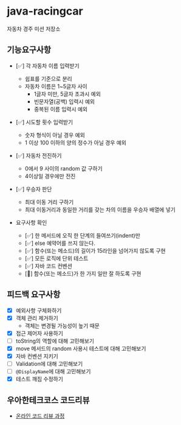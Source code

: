 # java-racingcar

자동차 경주 미션 저장소

## 기능요구사항

- [✅] 각 자동차 이름 입력받기
    - 쉽표를 기준으로 분리
    - 자동차 이름은 1~5글자 사이
        - 1글자 미만, 5글자 초과시 예외
        - 빈문자열(공백) 입력시 예외
        - 중복된 이름 입력시 예외

- [✅] 시도할 횟수 입력받기
    - 숫자 형식이 아닐 경우 예외
    - 1 이상 100 이하의 양의 정수가 아닐 경우 예외

- [✅] 자동차 전진하기
    - 0에서 9 사이의 random 값 구하기
    - 4이상일 경우에만 전진

- [✅] 우승자 판단
    - 최대 이동 거리 구하기
    - 최대 이동거리과 동일한 거리를 갖는 차의 이름을 우승자 배열에 넣기

- 요구사항 확인
    - [✅] 한 메서드에 오직 한 단계의 들여쓰기(indent)만
    - [✅] else 예약어를 쓰지 않는다.
    - [✅] 함수(또는 메소드)의 길이가 15라인을 넘어가지 않도록 구현
    - [✅] 모든 로직에 단위 테스트
    - [✅] 자바 코드 컨벤션
    - [🤷‍️] 함수(또는 메소드)가 한 가지 일만 잘 하도록 구현

## 피드백 요구사항

- [x] 예외사항 구체화하기
- [x] 객체 관리 제거하기
    - 객체는 변경될 가능성이 높기 때문
- [x] 접근 제어자 사용하기
- [ ] toString의 역할에 대해 고민해보기
- [x] move 메서드의 random 사용시 테스트에 대해 고민해보기
- [x] 자바 컨벤션 지키기
- [ ] Validation에 대해 고민해보기
- [ ] `@DisplayName`에 대해 고민해보기
- [x] 테스트 깨짐 수정하기

## 우아한테크코스 코드리뷰

- [온라인 코드 리뷰 과정](https://github.com/woowacourse/woowacourse-docs/blob/master/maincourse/README.md)
